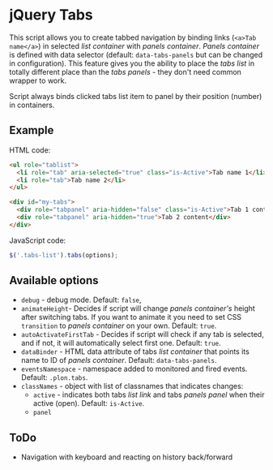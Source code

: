 # jQuery Tabs

This script allows you to create tabbed navigation by binding links (`<a>Tab name</a>`) in selected _list container_ with _panels container_. _Panels container_ is defined with data selector (default: `data-tabs-panels` but can be changed in configuration). This feature gives you the ability to place the _tabs list_ in totally different place than the _tabs panels_ - they don't need common wrapper to work.

Script always binds clicked tabs list item to panel by their position (number) in containers.

## Example

HTML code:
```html
<ul role="tablist">
  <li role="tab" aria-selected="true" class="is-Active">Tab name 1</li>
  <li role="tab">Tab name 2</li>
</ul>

<div id="my-tabs">
  <div role="tabpanel" aria-hidden="false" class="is-Active">Tab 1 content</div>
  <div role="tabpanel" aria-hidden="true">Tab 2 content</div>
</div>
```

JavaScript code:
```javascript
$('.tabs-list').tabs(options);
```

## Available options
* `debug` - debug mode. Default: `false`,
* `animateHeight`- Decides if script will change *panels container's* height after switching tabs. If you want to animate it you need to set CSS `transition` to *panels container* on your own. Default: `true`.
* `autoActivateFirstTab` - Decides if script will check if any tab is selected, and if not, it will automatically select first one. Default: `true`.
* `dataBinder` - HTML data attribute of tabs *list container* that points its name to ID of *panels container*. Default: `data-tabs-panels`.
* `eventsNamespace` - namespace added to monitored and fired events. Default: `.plon.tabs`.
* `classNames` - object with list of classnames that indicates changes:
  * `active` - indicates both tabs *list link* and tabs *panels panel* when their active (open). Default: `is-Active`.
  * `panel`

## ToDo

* Navigation with keyboard and reacting on history back/forward